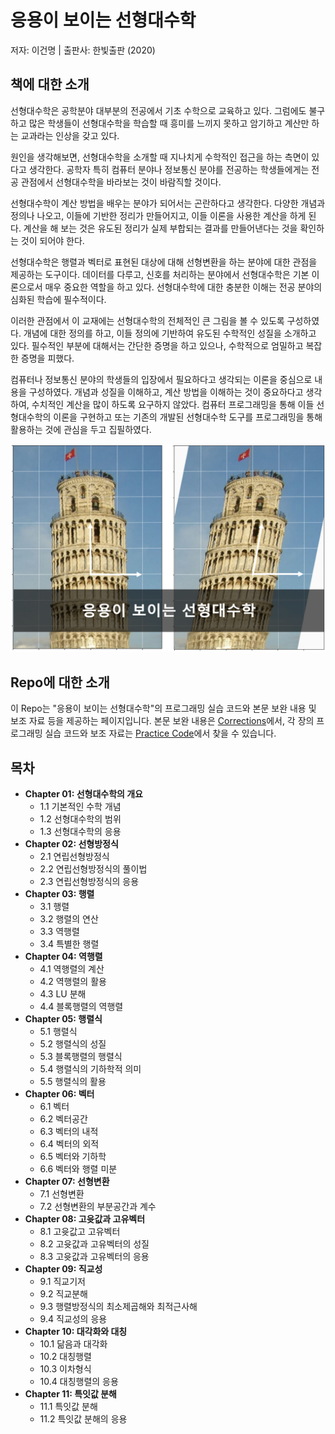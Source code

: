 # 응용이 보이는 선형대수학 
저자: 이건명  |   출판사: 한빛출판 (2020) 

## 책에 대한 소개
선형대수학은 공학분야 대부분의 전공에서 기초 수학으로 교육하고 있다. 그럼에도 불구하고 많은 학생들이 선형대수학을 학습할 때 흥미를 느끼지 못하고 암기하고 계산만 하는 교과라는 인상을 갖고 있다.

원인을 생각해보면, 선형대수학을 소개할 때 지나치게 수학적인 접근을 하는 측면이 있다고 생각한다. 공학자 특히 컴퓨터 분야나 정보통신 분야를 전공하는 학생들에게는 전공 관점에서 선형대수학을 바라보는 것이 바람직할 것이다. 

선형대수학이 계산 방법을 배우는 분야가 되어서는 곤란하다고 생각한다. 다양한 개념과 정의나 나오고, 이들에 기반한 정리가 만들어지고, 이들 이론을 사용한 계산을 하게 된다. 계산을 해 보는 것은 유도된 정리가 실제 부합되는 결과를 만들어낸다는 것을 확인하는 것이 되어야 한다. 

선형대수학은 행렬과 벡터로 표현된 대상에 대해 선형변환을 하는 분야에 대한 관점을 제공하는 도구이다. 데이터를 다루고, 신호를 처리하는 분야에서 선형대수학은 기본 이론으로서 매우 중요한 역할을 하고 있다. 선형대수학에 대한 충분한 이해는 전공 분야의 심화된 학습에 필수적이다. 

이러한 관점에서 이 교재에는 선형대수학의 전체적인 큰 그림을 볼 수 있도록 구성하였다. 개념에 대한 정의를 하고, 이들 정의에 기반하여 유도된 수학적인 성질을 소개하고 있다. 필수적인 부분에 대해서는 간단한 증명을 하고 있으나, 수학적으로 엄밀하고 복잡한 증명을 피했다. 

컴퓨터나 정보통신 분야의 학생들의 입장에서 필요하다고 생각되는 이론을 중심으로 내용을 구성하였다. 개념과 성질을 이해하고, 계산 방법을 이해하는 것이 중요하다고 생각하여, 수치적인 계산을 많이 하도록 요구하지 않았다. 컴퓨터 프로그래밍을 통해 이들 선형대수학의 이론을 구현하고 또는 기존의 개발된 선형대수학 도구를 프로그래밍을 통해 활용하는 것에 관심을 두고 집필하였다. 

![book_cover](book_cover_placeholder.png)

## Repo에 대한 소개
이 Repo는 "응용이 보이는 선형대수학"의 프로그래밍 실습 코드와 본문 보완 내용 및 보조 자료 등을 제공하는 페이지입니다. 본문 보완 내용은 [Corrections](./Corrections)에서, 각 장의 프로그래밍 실습 코드와 보조 자료는 [Practice Code](./Practice-Code)에서 찾을 수 있습니다. 

## 목차
- **Chapter 01: 선형대수학의 개요**
  - 1.1 기본적인 수학 개념
  - 1.2 선형대수학의 범위
  - 1.3 선형대수학의 응용
- **Chapter 02: 선형방정식**
  - 2.1 연립선형방정식
  - 2.2 연립선형방정식의 풀이법
  - 2.3 연립선형방정식의 응용
- **Chapter 03: 행렬**
  - 3.1 행렬
  - 3.2 행렬의 연산
  - 3.3 역행렬
  - 3.4 특별한 행렬
- **Chapter 04: 역행렬**
  - 4.1 역행렬의 계산
  - 4.2 역행렬의 활용
  - 4.3 LU 분해
  - 4.4 블록행렬의 역행렬
- **Chapter 05: 행렬식**
  - 5.1 행렬식
  - 5.2 행렬식의 성질
  - 5.3 블록행렬의 행렬식
  - 5.4 행렬식의 기하학적 의미
  - 5.5 행렬식의 활용
- **Chapter 06: 벡터**
  - 6.1 벡터 
  - 6.2 벡터공간
  - 6.3 벡터의 내적
  - 6.4 벡터의 외적
  - 6.5 벡터와 기하학
  - 6.6 벡터와 행렬 미분
- **Chapter 07: 선형변환**
  - 7.1 선형변환
  - 7.2 선형변환의 부분공간과 계수
- **Chapter 08: 고윳값과 고유벡터**
  - 8.1 고윳값고 고유벡터
  - 8.2 고윳값과 고유벡터의 성질
  - 8.3 고윳값과 고유벡터의 응용
- **Chapter 09: 직교성**
  - 9.1 직교기저
  - 9.2 직교분해
  - 9.3 행렬방정식의 최소제곱해와 최적근사해
  - 9.4 직교성의 응용
- **Chapter 10: 대각화와 대칭**
  - 10.1 닮음과 대각화
  - 10.2 대칭행렬
  - 10.3 이차형식
  - 10.4 대칭행렬의 응용
- **Chapter 11: 특잇값 분해**
  - 11.1 특잇값 분해
  - 11.2 특잇값 분해의 응용




